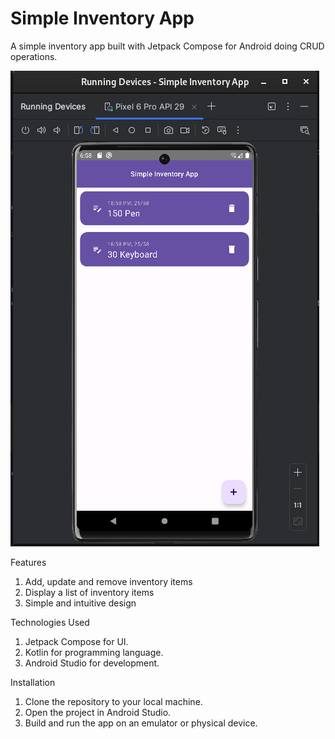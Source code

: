 # Simple Inventory App
A simple inventory app built with Jetpack Compose for Android doing CRUD operations.

![AppSs](https://raw.githubusercontent.com/dogaegeozden/Simple-Inventory-App/main/screenshots/sc_1.png)

Features

1) Add, update and remove inventory items
2) Display a list of inventory items
3) Simple and intuitive design

Technologies Used

1) Jetpack Compose for UI.
2) Kotlin for programming language.
3) Android Studio for development.

Installation

1) Clone the repository to your local machine.
2) Open the project in Android Studio.
3) Build and run the app on an emulator or physical device.
